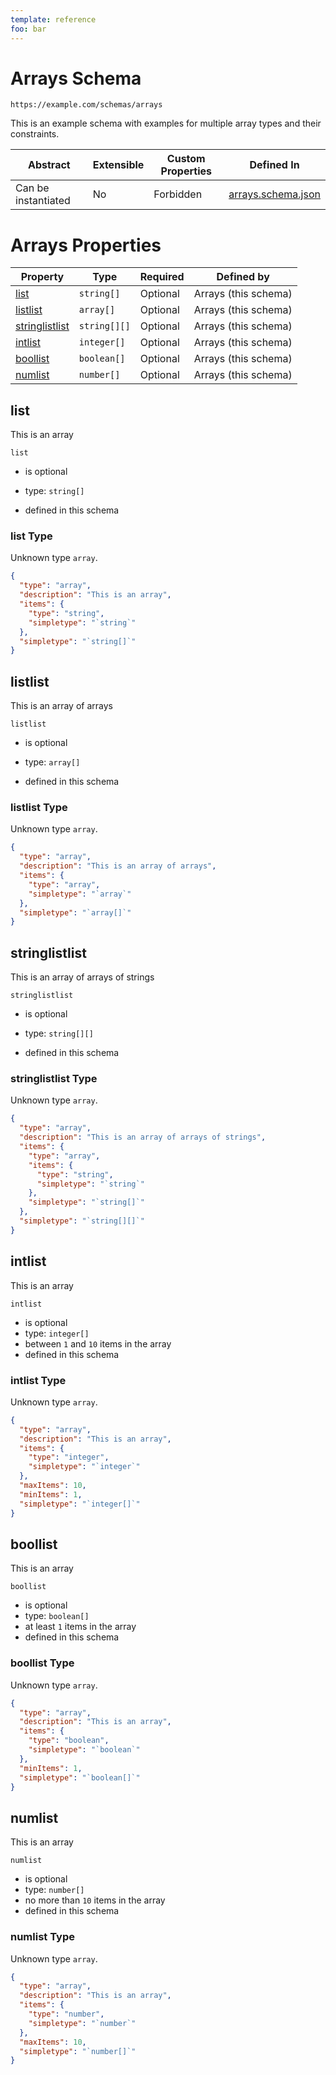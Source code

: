 ```yaml
---
template: reference
foo: bar
---
```


# Arrays Schema

```
https://example.com/schemas/arrays
```

This is an example schema with examples for multiple array types and their constraints.

| Abstract | Extensible | Custom Properties | Defined In |
|----------|------------|-------------------|------------|
| Can be instantiated | No | Forbidden | [arrays.schema.json](arrays.schema.json) |

# Arrays Properties

| Property | Type | Required | Defined by |
|----------|------|----------|------------|
| [list](#list) | `string[]` | Optional | Arrays (this schema) |
| [listlist](#listlist) | `array[]` | Optional | Arrays (this schema) |
| [stringlistlist](#stringlistlist) | `string[][]` | Optional | Arrays (this schema) |
| [intlist](#intlist) | `integer[]` | Optional | Arrays (this schema) |
| [boollist](#boollist) | `boolean[]` | Optional | Arrays (this schema) |
| [numlist](#numlist) | `number[]` | Optional | Arrays (this schema) |

## list

This is an array

`list`
* is optional
* type: `string[]`

* defined in this schema

### list Type

Unknown type `array`.

```json
{
  "type": "array",
  "description": "This is an array",
  "items": {
    "type": "string",
    "simpletype": "`string`"
  },
  "simpletype": "`string[]`"
}
```





## listlist

This is an array of arrays

`listlist`
* is optional
* type: `array[]`

* defined in this schema

### listlist Type

Unknown type `array`.

```json
{
  "type": "array",
  "description": "This is an array of arrays",
  "items": {
    "type": "array",
    "simpletype": "`array`"
  },
  "simpletype": "`array[]`"
}
```





## stringlistlist

This is an array of arrays of strings

`stringlistlist`
* is optional
* type: `string[][]`

* defined in this schema

### stringlistlist Type

Unknown type `array`.

```json
{
  "type": "array",
  "description": "This is an array of arrays of strings",
  "items": {
    "type": "array",
    "items": {
      "type": "string",
      "simpletype": "`string`"
    },
    "simpletype": "`string[]`"
  },
  "simpletype": "`string[][]`"
}
```





## intlist

This is an array

`intlist`
* is optional
* type: `integer[]`
* between `1` and `10` items in the array
* defined in this schema

### intlist Type

Unknown type `array`.

```json
{
  "type": "array",
  "description": "This is an array",
  "items": {
    "type": "integer",
    "simpletype": "`integer`"
  },
  "maxItems": 10,
  "minItems": 1,
  "simpletype": "`integer[]`"
}
```





## boollist

This is an array

`boollist`
* is optional
* type: `boolean[]`
* at least `1` items in the array
* defined in this schema

### boollist Type

Unknown type `array`.

```json
{
  "type": "array",
  "description": "This is an array",
  "items": {
    "type": "boolean",
    "simpletype": "`boolean`"
  },
  "minItems": 1,
  "simpletype": "`boolean[]`"
}
```





## numlist

This is an array

`numlist`
* is optional
* type: `number[]`
* no more than `10` items in the array
* defined in this schema

### numlist Type

Unknown type `array`.

```json
{
  "type": "array",
  "description": "This is an array",
  "items": {
    "type": "number",
    "simpletype": "`number`"
  },
  "maxItems": 10,
  "simpletype": "`number[]`"
}
```




